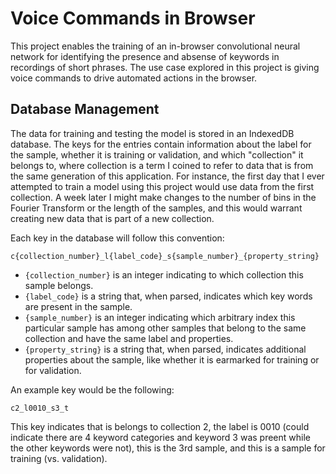 
# Voice Commands in Browser
This project enables the training of an in-browser convolutional neural network for identifying the presence and absense of keywords in recordings of short phrases. The use case explored in this project is giving voice commands to drive automated actions in the browser.

## Database Management
The data for training and testing the model is stored in an IndexedDB database. The keys for the entries contain information about the label for the sample, whether it is training or validation, and which "collection" it belongs to, where collection is a term I coined to refer to data that is from the same generation of this application. For instance, the first day that I ever attempted to train a model using this project would use data from the first collection. A week later I might make changes to the number of bins in the Fourier Transform or the length of the samples, and this would warrant creating new data that is part of a new collection.

Each key in the database will follow this convention:
```
c{collection_number}_l{label_code}_s{sample_number}_{property_string}
```
* `{collection_number}` is an integer indicating to which collection this sample belongs.
* `{label_code}` is a string that, when parsed, indicates which key words are present in the sample.
* `{sample_number}` is an integer indicating which arbitrary index this particular sample has among other samples that belong to the same collection and have the same label and properties.
* `{property_string}` is a string that, when parsed, indicates additional properties about the sample, like whether it is earmarked for training or for validation.

An example key would be the following:
```
c2_l0010_s3_t
```
This key indicates that is belongs to collection 2, the label is 0010 (could indicate there are 4 keyword categories and keyword 3 was preent while the other keywords were not), this is the 3rd sample, and this is a sample for training (vs. validation).